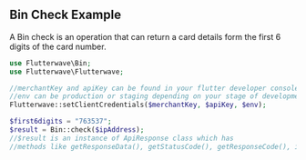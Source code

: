 ## Bin Check Example
A Bin check is an operation that can return a card details form the first 6 digits of the card number.

```PHP
use Flutterwave\Bin;
use Flutterwave\Flutterwave;

//merchantKey and apiKey can be found in your flutter developer console
//env can be production or staging depending on your stage of development
Flutterwave::setClientCredentials($merchantKey, $apiKey, $env);

$first6digits = "763537";
$result = Bin::check($ipAddress);
//$result is an instance of ApiResponse class which has
//methods like getResponseData(), getStatusCode(), getResponseCode(), isSuccessfulResponse()
```
